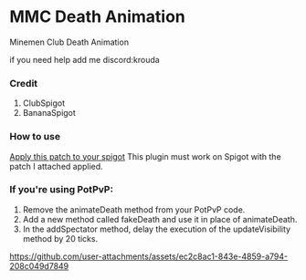 # MMC Death Animation
Minemen Club Death Animation

if you need help add me discord:krouda

### Credit
1. ClubSpigot
2. BananaSpigot

### How to use
[Apply this patch to your spigot](https://gist.github.com/dogsbean/9aac69cc00ada079f43f5c8ca29b5861)
This plugin must work on Spigot with the patch I attached applied.

### If you're using PotPvP:

1. Remove the animateDeath method from your PotPvP code.
2. Add a new method called fakeDeath and use it in place of animateDeath.
3. In the addSpectator method, delay the execution of the updateVisibility method by 20 ticks.

https://github.com/user-attachments/assets/ec2c8ac1-843e-4859-a794-208c049d7849

